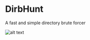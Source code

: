 # DirbHunt
A fast and simple directory brute forcer

![alt text](https://github.com/gotr00t0day/DirbHunt/blob/main/dirbhunt.jpgg)
